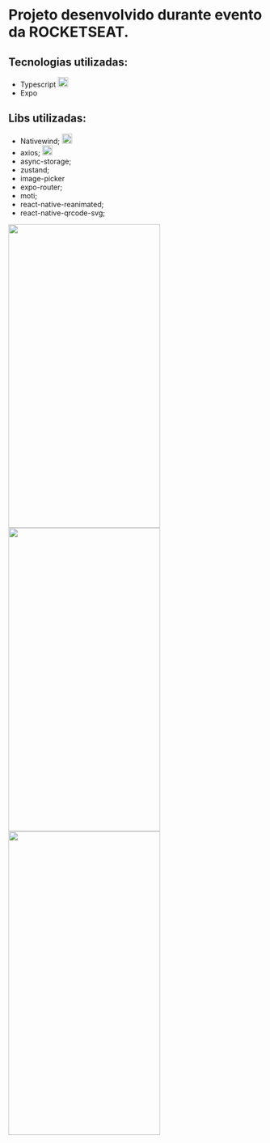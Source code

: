 # Projeto desenvolvido durante evento da ROCKETSEAT.

## Tecnologias utilizadas:
  * Typescript  <img src="https://cdn.jsdelivr.net/gh/devicons/devicon@latest/icons/typescript/typescript-original.svg" width="20" height="20" />
  * Expo

## Libs utilizadas:
  * Nativewind; <img src="https://cdn.jsdelivr.net/gh/devicons/devicon@latest/icons/tailwindcss/tailwindcss-original.svg" width="20" height="20"/>
  * axios;  <img src="https://cdn.jsdelivr.net/gh/devicons/devicon@latest/icons/axios/axios-plain.svg" width="20" height="20"/>
  * async-storage;
  * zustand;
  * image-picker
  * expo-router;
  * moti;
  * react-native-reanimated;
  * react-native-qrcode-svg;


<img height="600rem" width="300rem" src="https://github.com/mateusvzo/nlw-unite/assets/56977047/510f0421-5b4a-436a-8652-866f2ff0fb15">
<img height="600rem" width="300rem" src="https://github.com/mateusvzo/nlw-unite/assets/56977047/9ed67631-c836-424f-8289-d38af11d5037">
<img height="600rem" width="300rem" src="https://github.com/mateusvzo/nlw-unite/assets/56977047/09c08bce-8cb1-43ce-9332-8f0a72c2e7e7">

